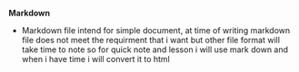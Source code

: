**Markdown**
- Markdown file intend for simple document, at time of writing markdown file does not meet the requirment that i want but other file format will take time to note so for quick note and lesson i will use mark down and when i have time i will convert it to html